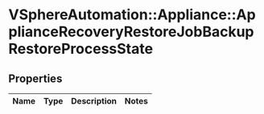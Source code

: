 # VSphereAutomation::Appliance::ApplianceRecoveryRestoreJobBackupRestoreProcessState

## Properties
Name | Type | Description | Notes
------------ | ------------- | ------------- | -------------


